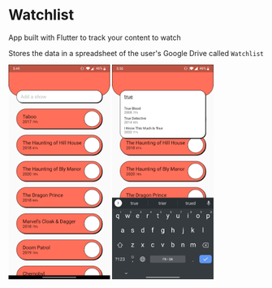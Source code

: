 # Watchlist

App built with Flutter to track your content to watch

Stores the data in a spreadsheet of the user's Google Drive called `Watchlist`

<span>
<img src="screenshot-1.jpg" width="200">
<img src="screenshot-2.jpg" width="200">
</span>
